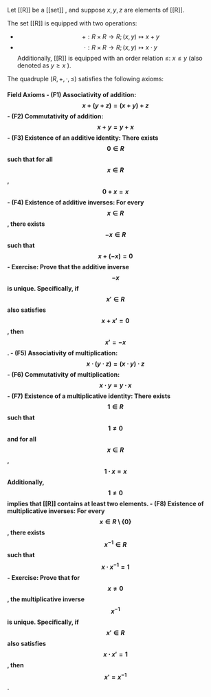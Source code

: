 Let [[R]] be a [[set]] , and suppose $x, y, z$ are elements of [[R]].

The set [[R]] is equipped with two operations:
- $$ + : R \times R \to R; (x, y) \mapsto x + y$$
- $$ \cdot : R \times R \to R; (x, y) \mapsto x \cdot y $$
Additionally, [[R]] is equipped with an order relation $\leq$: $x \leq y$ (also denoted as $y \geq x$ ).

The quadruple $(R, +, \cdot, \leq)$ satisfies the following axioms:
#### Field Axioms - **(F1) Associativity of addition**: $$ x + (y + z) = (x + y) + z $$ - **(F2) Commutativity of addition**: $$ x + y = y + x $$ - **(F3) Existence of an additive identity**: There exists $$ 0 \in R $$ such that for all $$ x \in R $$, $$ 0 + x = x $$ - **(F4) Existence of additive inverses**: For every $$ x \in R $$, there exists $$ -x \in R $$ such that $$ x + (-x) = 0 $$ - **Exercise**: Prove that the additive inverse $$ -x $$ is unique. Specifically, if $$ x' \in R $$ also satisfies $$ x + x' = 0 $$, then $$ x' = -x $$. - **(F5) Associativity of multiplication**: $$ x \cdot (y \cdot z) = (x \cdot y) \cdot z $$ - **(F6) Commutativity of multiplication**: $$ x \cdot y = y \cdot x $$ - **(F7) Existence of a multiplicative identity**: There exists $$ 1 \in R $$ such that $$ 1 \neq 0 $$ and for all $$ x \in R $$, $$ 1 \cdot x = x $$ Additionally, $$ 1 \neq 0 $$ implies that [[R]] contains at least two elements. - **(F8) Existence of multiplicative inverses**: For every $$ x \in R \setminus \{0\} $$, there exists $$ x^{-1} \in R $$ such that $$ x \cdot x^{-1} = 1 $$ - **Exercise**: Prove that for $$ x \neq 0 $$, the multiplicative inverse $$ x^{-1} $$ is unique. Specifically, if $$ x' \in R $$ also satisfies $$ x \cdot x' = 1 $$, then $$ x' = x^{-1} $$.